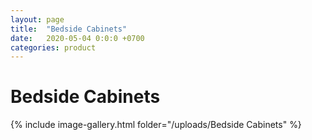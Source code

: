 ```yaml
---
layout: page
title:  "Bedside Cabinets"
date:   2020-05-04 0:0:0 +0700
categories: product
---
```

# Bedside Cabinets


{% include image-gallery.html folder="/uploads/Bedside Cabinets" %}